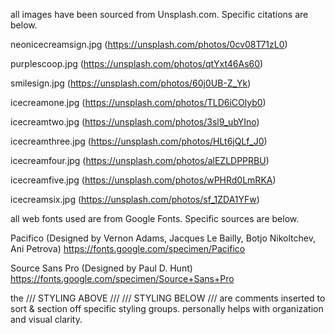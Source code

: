 <!-- IMAGE CITATIONS -->
all images have been sourced from Unsplash.com. Specific citations are below.

neonicecreamsign.jpg (https://unsplash.com/photos/0cv08T71zL0)

purplescoop.jpg (https://unsplash.com/photos/qtYxt46As60)

smilesign.jpg (https://unsplash.com/photos/60j0UB-Z_Yk)

icecreamone.jpg (https://unsplash.com/photos/TLD6iCOlyb0)

icecreamtwo.jpg (https://unsplash.com/photos/3sl9_ubYIno)

icecreamthree.jpg (https://unsplash.com/photos/HLt6jQLf_J0)

icecreamfour.jpg (https://unsplash.com/photos/alEZLDPPRBU)

icecreamfive.jpg (https://unsplash.com/photos/wPHRd0LmRKA)

icecreamsix.jpg (https://unsplash.com/photos/sf_1ZDA1YFw)

<!-- FONT SOURCES -->
all web fonts used are from Google Fonts. Specific sources are below.

Pacifico (Designed by Vernon Adams, Jacques Le Bailly, Botjo Nikoltchev, Ani Petrova) https://fonts.google.com/specimen/Pacifico 

Source Sans Pro (Designed by Paul D. Hunt) https://fonts.google.com/specimen/Source+Sans+Pro 

<!-- NOTICE -->
the /// STYLING ABOVE /// /// STYLING BELOW /// are comments inserted to sort & section off specific styling groups. personally helps with organization and visual clarity.